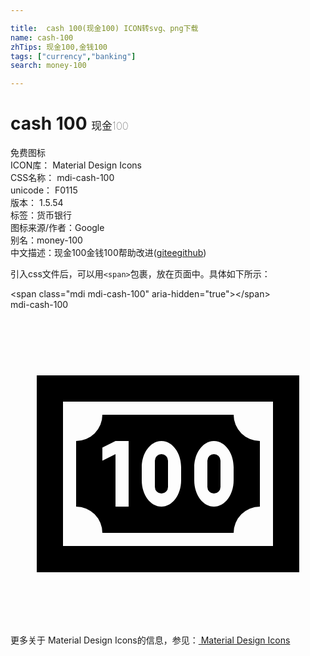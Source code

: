 ```yaml
---

title:  cash 100(现金100) ICON转svg、png下载
name: cash-100
zhTips: 现金100,金钱100
tags: ["currency","banking"]
search: money-100

---
```


# cash 100  <small style="font-size: 60%;font-weight: 100">现金100</small>


<div class="detail-page">
<p>
<span><span class="badge-success badge">免费图标</span> </span>
<br/>
<span>
ICON库：
<span class="badge-secondary badge">Material Design Icons</span> 
</span>
<br/>
<span>
CSS名称：
<span class="badge-secondary badge">mdi-cash-100</span> 
</span>
<br/>
<span>
unicode：
<span class="badge-secondary badge">F0115</span> 
<copy-btn content='F0115' btn-title=""></copy-btn>
<copy-btn :content='String.fromCodePoint(parseInt("F0115", 16))' btn-title="复制U"></copy-btn>
</span>
<br/>
<span>
版本：
<span class="badge-secondary badge">1.5.54</span> 
</span><br/><span>标签：<span class="badge-light badge"><router-link to="/tags/currency.html">货币</router-link></span><span class="badge-light badge"><router-link to="/tags/banking.html">银行</router-link></span></span>
<br/>
<span>图标来源/作者：<span class="badge-light badge">Google</span></span> 
<br/>
<span>别名：<span class="badge-light badge">money-100</span></span><br/><span class="zh-detail">中文描述：<span class="badge-primary badge">现金100</span><span class="badge-primary badge">金钱100</span><span class="help-link"><span>帮助改进</span>(<a href="https://gitee.com/liuwave/icon-helper/edit/master/json/material/cash-100.json" target="_blank" rel="noopener noreferrer">gitee</a><a href="https://github.com/liuwave/icon-helper/edit/master/json/material/cash-100.json" target="_blank" rel="noopener noreferrer">github</a></span>)</span><br/>
</p>
</div>
<div class="alert alert-dark">
  <i class="mdi mdi-cash-100 mdi-48px"></i>
  <i class="mdi mdi-cash-100 mdi-36px"></i>
  <i class="mdi mdi-cash-100 mdi-24px"></i>
  <i class="mdi mdi-cash-100 mdi-18px"></i>
</div>
<div>
  <p>引入css文件后，可以用<code>&lt;span&gt;</code>包裹，放在页面中。具体如下所示：    
  </p>
  <div class="alert alert-primary" style="font-size: 14px">
    &lt;span class="mdi mdi-cash-100" aria-hidden="true"&gt;&lt;/span&gt;
    <copy-btn content='<span class="mdi mdi-cash-100" aria-hidden="true"></span>'></copy-btn>
  </div>
  <div class="alert alert-secondary">
    <i class="mdi mdi-cash-100"
    style="font-size: 24px"
    aria-hidden="true"></i> mdi-cash-100
    <copy-btn content="mdi-cash-100" btn-title="复制图标名称"></copy-btn>
  </div>
</div>
<div id="svg" class="svg-wrap">
<svg xmlns="http://www.w3.org/2000/svg" viewBox="0 0 24 24"><path d="M2,5H22V20H2V5M20,18V7H4V18H20M17,8A2,2 0 0,0 19,10V15A2,2 0 0,0 17,17H7A2,2 0 0,0 5,15V10A2,2 0 0,0 7,8H17M17,13V12C17,10.9 16.33,10 15.5,10C14.67,10 14,10.9 14,12V13C14,14.1 14.67,15 15.5,15C16.33,15 17,14.1 17,13M15.5,11A0.5,0.5 0 0,1 16,11.5V13.5A0.5,0.5 0 0,1 15.5,14A0.5,0.5 0 0,1 15,13.5V11.5A0.5,0.5 0 0,1 15.5,11M13,13V12C13,10.9 12.33,10 11.5,10C10.67,10 10,10.9 10,12V13C10,14.1 10.67,15 11.5,15C12.33,15 13,14.1 13,13M11.5,11A0.5,0.5 0 0,1 12,11.5V13.5A0.5,0.5 0 0,1 11.5,14A0.5,0.5 0 0,1 11,13.5V11.5A0.5,0.5 0 0,1 11.5,11M8,15H9V10H8L7,10.5V11.5L8,11V15Z" /></svg>
</div>
<detail full-name='mdi-cash-100'></detail>
    
<div><p>更多关于 Material Design Icons的信息，参见：<a target="_blank" href="https://iconhelper.cn/material.html"> Material Design Icons</a>
</p></div>
